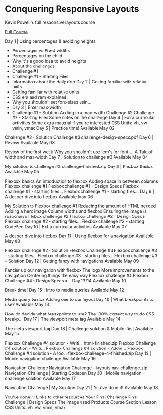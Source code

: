 # Conquering Responsive Layouts

Kevin Powell's full responsive layouts course

[Full Course](https://courses.kevinpowell.co/view/courses/conquering-responsive-layouts/233004-day-1-using-percentages-avoiding-heights/678543-percentages-vs-fixed-widths)


Day 1 | Using percentages & avoiding heights
- Percentages vs Fixed widths
- Percentages on the child
- Why it's a good idea to avoid heights
- About the challenges
- Challenge #1
- Challenge #1 - Starting Files
- Information about the daily drip
Day 2 | Getting familiar with relative units
- Getting familiar with relative units
- CSS em and rem explained
- Why you shouldn't set font-sizes usin...
- Day 3 | Enter max-width
- Challenge #1 - Solution
Adding in a max-width
Challenge #2
Challenge #2 - Starting Files
Some notes on the challenge
Day 4 | Extra curricular activities
Some extra material if you're interested
CSS Units: vh, vw, vmin, vmax
Day 5 | Practice time!
Available May 02

Challenge #2 - Solution
Challenge #3
challenge-design-specs.pdf
Day 6 | Review
Available May 03

Review of the first week
Why you shouldn't use 'em's for font-...
A Tale of width and max-width
Day 7 | Solution to challenge #3
Available May 04

My solution to challenge #3
challenge-finished.zip
Day 8 | Flexbox Basics
Available May 05

Flexbox basics
An introduction to flexbox
Adding space in between columns
Flexbox challenge #1
Flexbox challenge #1 - Design Specs
Flexbox challenge #1 - starting files...
Flexbox challenge #1 - starting files...
Day 9 | A deeper dive into flexbox
Available May 06

My Solution to Flexbox challenge #1
Reducing the amount of HTML needed
Adding a hero image
Column widths and flexbox
Ensuring the image is responsive
Flebox challenge #2
Flexbox challenge #2 - Design Specs
Flexbox challenge #2 - starting files...
Flexbox challenge #2 - starting CodePen
Day 10 | Extra curricular activities
Available May 07

A deeper dive into flexbox
Day 11 | Using flexbox for a navigation
Available May 08

Flexbox challenge #2 - Solution
Flexbox Challenge #3
Flexbox challenge #3 - starting files...
Flexbox challenge #3 - starting files...
Flexbox challenge #3 - Solution
Day 12 | Getting fancy with navigations
Available May 09

Fancier up our navigation with flexbox
The logo
More improvements to the navigation
Centering things the easy way
Flexbox challenge #4
Flexbox Challenge #4 - Design Specs a...
Day 13/14
Available May 10

Break time!
Day 15 | Intro to media queries
Available May 12

Media query basics
Adding one to our layout
Day 16 | What breakpoints to use?
Available May 13

How do decide what breakpoints to use?
The 100% correct way to do CSS breakp...
Day 17 | The viewport meta tag
Available May 14

The meta viewport tag
Day 18 | Challenge solution & Mobile-first
Available May 15

Flexbox Challenge #4 solution - Writi...
html-finished.zip
Flexbox Challenge #4 solution - Writi...
Flexbox Challenge #4 solution - Addin...
Flexbox Challenge #4 solution - A loo...
flexbox-challenge-4-finished.zip
Day 19 | Mobile navigation challenge
Available May 16

Navigation Challenge
Navigation Challenge - layouts
nav-challenge.zip
Navigation Challenge | Starting Codepen
Day 20 | Mobile navigation challenge solution
Available May 17

Navigation Challenge | My Solution
Day 21 | You've done it!
Available May 18

You've done it!
Links to other resources
Your Final Challenge
Final Challenge | Design Specs
The image used
Products
Course
Section
Lesson
CSS Units: vh, vw, vmin, vmax

